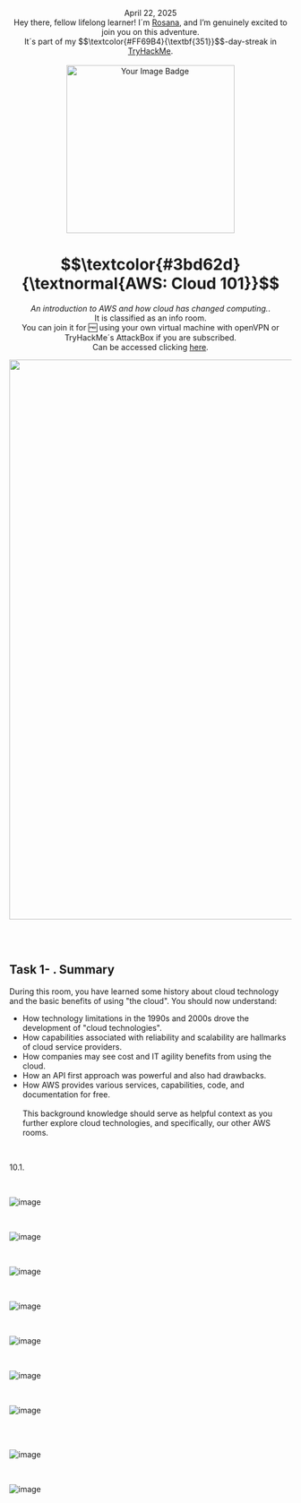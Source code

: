 <p align="center">April 22, 2025<br>
Hey there, fellow lifelong learner! I´m <a href="https://www.linkedin.com/in/rosanafssantos/">Rosana</a>, and I’m genuinely excited to join you on this adventure.<br>
It´s part of my $$\textcolor{#FF69B4}{\textbf{351}}$$-day-streak in  <a href="https://tryhackme.com">TryHackMe</a>.<br><br>
<img width="300px" src="" alt="Your Image Badge"><br></p>
<h1 align="center"> $$\textcolor{#3bd62d}{\textnormal{AWS: Cloud 101}}$$</h1>
<p align="center"><em>An introduction to AWS and how cloud has changed computing.</em>.<br>
It is classified as an info room.<br>
You can join it for 🆓 using your own virtual machine with openVPN or TryHackMe´s AttackBox if you are subscribed.<br>
Can be accessed clicking  <a href="https://tryhackme.com/room/cloud101aws">here</a>.</p>

<p align="center"> <img width="1000px" src="https://github.com/user-attachments/assets/6622057a-34c4-4096-a391-6132ab755b50"> </p>

<br>
<br>


<h2>Task 1- . Summary</h2>
<p>During this room, you have learned some history about cloud technology and the basic benefits of using "the cloud". You should now understand:<br>

- How technology limitations in the 1990s and 2000s drove the development of "cloud technologies".<br>
- How capabilities associated with reliability and scalability are hallmarks of cloud service providers.<br>
- How companies may see cost and IT agility benefits from using the cloud.<br>
- How an API first approach was powerful and also had drawbacks.<br>
- How AWS provides various services, capabilities, code, and documentation for free.<br><br>
This background knowledge should serve as helpful context as you further explore cloud technologies, and specifically, our other AWS rooms.</p>

<br>

10.1.<br>

<br>

![image](https://github.com/user-attachments/assets/a2f9fece-c4bd-4403-8269-4e7f5dde03ab)

<br>

![image](https://github.com/user-attachments/assets/268028f4-a82c-4a22-a0aa-61335fedb7d7)

<br>

![image](https://github.com/user-attachments/assets/a7eb1643-c603-47a5-9908-a5b453ae2535)

<br>

![image](https://github.com/user-attachments/assets/43501493-46ae-4f7d-abf0-004eca9e7e8e)

<br>

![image](https://github.com/user-attachments/assets/d318fc4e-00d9-4965-a43c-229120037f1e)

<br>

![image](https://github.com/user-attachments/assets/edfed9a0-32a4-4b90-83dd-5e4ceac957c6)

<br>

![image](https://github.com/user-attachments/assets/d9802c36-d452-4d21-9aec-2712843a544d)


<br>
<br>

![image](https://github.com/user-attachments/assets/ffb73840-6758-4acd-a6f7-0efb9d1ba1ab)

<br>

![image](https://github.com/user-attachments/assets/df32ba12-7889-4f73-b6e3-41fcbc050aec)

<br>
<br>





